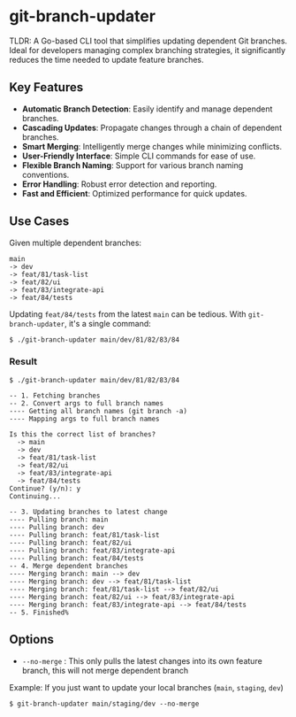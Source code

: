 # git-branch-updater

TLDR: A Go-based CLI tool that simplifies updating dependent Git branches. Ideal for developers managing complex branching strategies, it significantly reduces the time needed to update feature branches.

## Key Features

- **Automatic Branch Detection**: Easily identify and manage dependent branches.
- **Cascading Updates**: Propagate changes through a chain of dependent branches.
- **Smart Merging**: Intelligently merge changes while minimizing conflicts.
- **User-Friendly Interface**: Simple CLI commands for ease of use.
- **Flexible Branch Naming**: Support for various branch naming conventions.
- **Error Handling**: Robust error detection and reporting.
- **Fast and Efficient**: Optimized performance for quick updates.

## Use Cases

Given multiple dependent branches:

```
main
-> dev
-> feat/81/task-list
-> feat/82/ui
-> feat/83/integrate-api
-> feat/84/tests

```
Updating `feat/84/tests` from the latest `main` can be tedious. With `git-branch-updater`, it's a single command:


```
$ ./git-branch-updater main/dev/81/82/83/84
```

### Result
```
$ ./git-branch-updater main/dev/81/82/83/84

-- 1. Fetching branches
-- 2. Convert args to full branch names
---- Getting all branch names (git branch -a)
---- Mapping args to full branch names

Is this the correct list of branches?
  -> main
  -> dev
  -> feat/81/task-list
  -> feat/82/ui
  -> feat/83/integrate-api
  -> feat/84/tests
Continue? (y/n): y 
Continuing...

-- 3. Updating branches to latest change
---- Pulling branch: main
---- Pulling branch: dev
---- Pulling branch: feat/81/task-list
---- Pulling branch: feat/82/ui
---- Pulling branch: feat/83/integrate-api
---- Pulling branch: feat/84/tests
-- 4. Merge dependent branches
---- Merging branch: main --> dev
---- Merging branch: dev --> feat/81/task-list
---- Merging branch: feat/81/task-list --> feat/82/ui
---- Merging branch: feat/82/ui --> feat/83/integrate-api
---- Merging branch: feat/83/integrate-api --> feat/84/tests
-- 5. Finished%                     
```

## Options
- `--no-merge` : This only pulls the latest changes into its own feature branch, this will not merge dependent branch

Example: If you just want to update your local branches (`main`, `staging`, `dev`)
```
$ git-branch-updater main/staging/dev --no-merge
```